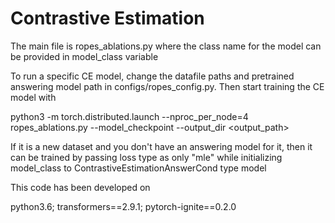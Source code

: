 # Contrastive Estimation

The main file is ropes_ablations.py where the class name for the model can be provided in model_class variable

To run a specific CE model, change the datafile paths and pretrained answering model path in configs/ropes_config.py.
Then start training the CE model with

python3 -m torch.distributed.launch --nproc_per_node=4 ropes_ablations.py --model_checkpoint <pretrained answering model path> --output_dir <output_path>

If it is a new dataset and you don't have an answering model for it, then it can be trained by passing loss type as only "mle" while initializing model_class to ContrastiveEstimationAnswerCond type model

This code has been developed on

python3.6; transformers==2.9.1; pytorch-ignite==0.2.0
